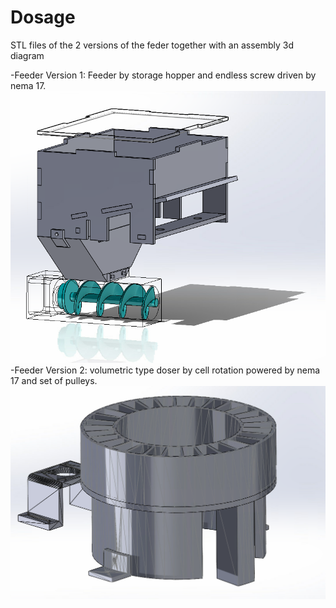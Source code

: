 # Dosage
STL files of the 2 versions of the feder together with an assembly 3d diagram

-Feeder Version 1: Feeder by storage hopper and endless screw driven by nema 17.
![My Image](Feeder_Version1/FeederV1.PNG)
-Feeder Version 2: volumetric type doser by cell rotation powered by nema 17 and set of pulleys.
![My Image](Feeder_Version2/FeederV2.PNG)

